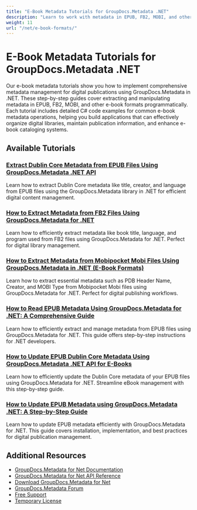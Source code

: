```yaml
---
title: "E-Book Metadata Tutorials for GroupDocs.Metadata .NET"
description: "Learn to work with metadata in EPUB, FB2, MOBI, and other e-book formats using GroupDocs.Metadata for .NET."
weight: 11
url: "/net/e-book-formats/"
---
```


# E-Book Metadata Tutorials for GroupDocs.Metadata .NET

Our e-book metadata tutorials show you how to implement comprehensive metadata management for digital publications using GroupDocs.Metadata in .NET. These step-by-step guides cover extracting and manipulating metadata in EPUB, FB2, MOBI, and other e-book formats programmatically. Each tutorial includes detailed C# code examples for common e-book metadata operations, helping you build applications that can effectively organize digital libraries, maintain publication information, and enhance e-book cataloging systems.

## Available Tutorials

### [Extract Dublin Core Metadata from EPUB Files Using GroupDocs.Metadata .NET API](./extract-dublin-core-metadata-epub-groupdocs-metadata-net/)
Learn how to extract Dublin Core metadata like title, creator, and language from EPUB files using the GroupDocs.Metadata library in .NET for efficient digital content management.

### [How to Extract Metadata from FB2 Files Using GroupDocs.Metadata for .NET](./extract-metadata-fb2-groupdocs-net/)
Learn how to efficiently extract metadata like book title, language, and program used from FB2 files using GroupDocs.Metadata for .NET. Perfect for digital library management.

### [How to Extract Metadata from Mobipocket Mobi Files Using GroupDocs.Metadata in .NET (E-Book Formats)](./extract-metadata-mobipocket-mobi-files-net/)
Learn how to extract essential metadata such as PDB Header Name, Creator, and MOBI Type from Mobipocket Mobi files using GroupDocs.Metadata for .NET. Perfect for digital publishing workflows.

### [How to Read EPUB Metadata Using GroupDocs.Metadata for .NET&#58; A Comprehensive Guide](./read-epub-metadata-groupdocs-metadata-net/)
Learn how to efficiently extract and manage metadata from EPUB files using GroupDocs.Metadata for .NET. This guide offers step-by-step instructions for .NET developers.

### [How to Update EPUB Dublin Core Metadata Using GroupDocs.Metadata .NET API for E-Books](./update-epub-dublin-core-metadata-groupdocs-metadata-net/)
Learn how to efficiently update the Dublin Core metadata of your EPUB files using GroupDocs.Metadata for .NET. Streamline eBook management with this step-by-step guide.

### [How to Update EPUB Metadata using GroupDocs.Metadata .NET&#58; A Step-by-Step Guide](./update-epub-metadata-groupdocs-metadata-net/)
Learn how to update EPUB metadata efficiently with GroupDocs.Metadata for .NET. This guide covers installation, implementation, and best practices for digital publication management.

## Additional Resources

- [GroupDocs.Metadata for Net Documentation](https://docs.groupdocs.com/metadata/net/)
- [GroupDocs.Metadata for Net API Reference](https://reference.groupdocs.com/metadata/net/)
- [Download GroupDocs.Metadata for Net](https://releases.groupdocs.com/metadata/net/)
- [GroupDocs.Metadata Forum](https://forum.groupdocs.com/c/metadata)
- [Free Support](https://forum.groupdocs.com/)
- [Temporary License](https://purchase.groupdocs.com/temporary-license/)
